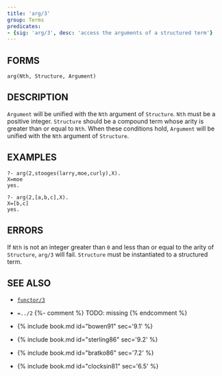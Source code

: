 ```yaml
---
title: 'arg/3'
group: Terms
predicates:
- {sig: 'arg/3', desc: 'access the arguments of a structured term'}
---
```


## FORMS
```
arg(Nth, Structure, Argument)
```
## DESCRIPTION

`Argument` will be unified with the `Nth` argument of `Structure`. `Nth` must be a positive integer. `Structure` should be a compound term whose arity is greater than or equal to `Nth`. When these conditions hold, `Argument` will be unified with the `Nth` argument of `Structure`.


## EXAMPLES

```
?- arg(2,stooges(larry,moe,curly),X).
X=moe
yes.

?- arg(2,[a,b,c],X).
X=[b,c]
yes.
```

## ERRORS

If `Nth` is not an integer greater than `0` and less than or equal to the arity of `Structure`, `arg/3` will fail. `Structure` must be instantiated to a structured term.


## SEE ALSO

- [`functor/3`](functor3.html)
- `=../2` {%- comment %} TODO: missing {% endcomment %}

- {% include book.md id="bowen91"    sec='9.1' %}
- {% include book.md id="sterling86" sec='9.2' %}
- {% include book.md id="bratko86"   sec='7.2' %}
- {% include book.md id="clocksin81" sec='6.5' %}
